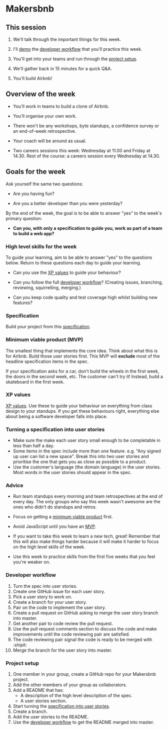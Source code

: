 # Makersbnb

## This session

1. We'll talk through the important things for this week.

2. I'll [demo](./developer-workflow-demo.md) the [developer workflow](#developer-workflow) that you'll practice this week.

3. You'll get into your teams and run through the [project setup](#project-setup).

4. We'll gather back in 15 minutes for a quick Q&A.

5. You'll build Airbnb!

## Overview of the week

* You'll work in teams to build a clone of Airbnb.

* You'll organise your own work.

* There won't be any workshops, byte standups, a confidence survey or an end-of-week retrospective.

* Your coach will be around as usual.

* Two careers sessions this week: Wednesday at 11.00 and Friday at 14.30.  Rest of the course: a careers session every Wednesday at 14.30.

## Goals for the week

Ask yourself the same two questions:

* Are you having fun?

* Are you a better developer than you were yesterday?

By the end of the week, the goal is to be able to answer "yes" to the week's primary question:

* **Can you, with only a specification to guide you, work as part of a team to build a web app?**

### High level skills for the week

To guide your learning, aim to be able to answer "yes" to the questions below.  Return to these questions each day to guide your learning.

* Can you use the [XP values](#xp-values) to guide your behaviour?

* Can you follow the full [developer workflow](#developer-workflow)? (Creating issues, branching, reviewing, squirrelling, merging.)

* Can you keep code quality and test coverage high whilst building new features?

### Specification

Build your project from this [specification](./specification.md).

### Minimum viable product (MVP)

The smallest thing that implements the core idea.  Think about what this is for Airbnb.  Build those user stories first.  This MVP will **exclude** most of the headline specification items in the spec.

If your specification asks for a car, don't build the wheels in the first week, the doors in the second week, etc.  The customer can't try it! Instead, build a skateboard in the first week.

### XP values

[XP values](http://www.extremeprogramming.org/values.html).  Use these to guide your behaviour on everything from class design to your standups.  If you get these behaviours right, everything else about being a software developer falls into place.

### Turning a specification into user stories

* Make sure the make each user story small enough to be completable in less than half a day.
* Some items in the spec include more than one feature. e.g. "Any signed up user can list a new space". Break this into two user stories and prioritise the one that gets you as close as possible to a product.
* Use the customer's language (the domain language) in the user stories.  Most words in the user stories should appear in the spec.

### Advice

* Run team standups every morning and team retrospectives at the end of every day.  The only groups who say this week wasn't awesome are the ones who didn't do standups and retros.

* Focus on getting a [minimum viable product](#minimum-viable-product-mvp) first.

* Avoid JavaScript until you have an [MVP](#minimum-viable-product-mvp).

* If you want to take this week to learn a new tech, great! Remember that this will also make things harder because it will make it harder to focus on the high level skills of the week.

* Use this week to practice skills from the first five weeks that you feel you're weaker on.

### Developer workflow

1. Turn the spec into user stories.
2. Create one GitHub issue for each user story.
3. Pick a user story to work on.
4. Create a branch for your user story.
5. Pair on the code to implement the user story.
6. Create a pull request on GitHub asking to merge the user story branch into master.
7. Get another pair to code review the pull request.
8. Use the pull request comments section to discuss the code and make improvements until the code reviewing pair are satisfied.
9. The code reviewing pair signal the code is ready to be merged with :shipit:
10. Merge the branch for the user story into master.

### Project setup

1. One member in your group, create a GitHub repo for your Makersbnb project.
2. Add the other members of your group as collaborators.
3. Add a README that has:
   * A description of the high level description of the spec.
   * A user stories section.
4. Start turning the [specification into user stories](#turning-a-specification-into-user-stories).
5. Create a branch.
6. Add the user stories to the README.
7. Use the [developer workflow](#developer-workflow) to get the README merged into master.
